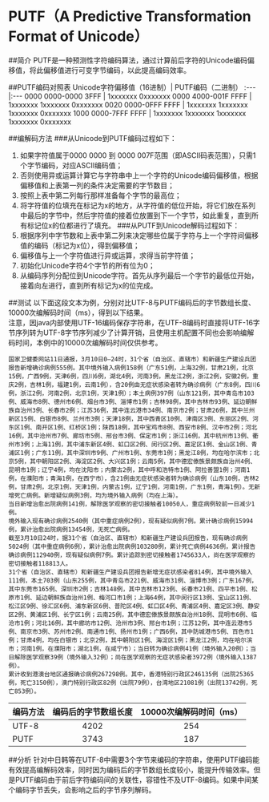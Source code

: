 # PUTF（A Predictive Transformation Format of Unicode）

##简介
PUTF是一种预测性字符编码算法，通过计算前后字符的Unicode编码偏移值，将此偏移值进行可变字节编码，以此提高编码效率。

##PUTF编码对照表
Unicode字符偏移值（16进制）| PUTF编码（二进制）
:---|:---
0000 0000-0000 3FFF | 1xxxxxxx 0xxxxxxx
0000 4000-001F FFFF | 1xxxxxxx 1xxxxxxx 0xxxxxxx
0020 0000-0FFF FFFF | 1xxxxxxx 1xxxxxxx 1xxxxxxx 0xxxxxxx
1000 0000-7FFF FFFF | 1xxxxxxx 1xxxxxxx 1xxxxxxx 1xxxxxxx 0xxxxxxx

##编解码方法
###从Unicode到PUTF编码过程如下：
1. 如果字符值属于0000 0000 到 0000 007F范围（即ASCII码表范围），只需1个字节编码，对应ASCII编码值；
2. 否则使用异或运算计算它与字符串中上一个字符的Unicode编码偏移值，根据偏移值和上表第一列的条件决定需要的字节数目；
3. 按照上表中第二列每行那样准备每个字节的最高位；
4. 将字符值的位填充在标记为x的地方，从字符值的低位开始，将它们放在系列中最后的字节中，然后字符值的接着位放置到下一个字节，如此重复，直到所有标记位x的位都进行了填充。
###从PUTF到Unicode解码过程如下：
1. 根据序列中字节数和上表中第二列来决定哪些位属于字符与上一个字符间偏移值的编码（标记为x位），得到偏移值；
2. 偏移值与上一个字符值进行异或运算，求得当前字符值；
3. 初始化Unicode字符4个字节的所有位为0；
4. 从编码序列分配位到Unicode字符。首先从序列最后一个字节的最低位开始，接着向左进行，直到所有标记为x的位完成。

##测试
以下面这段文本为例，分别对比UTF-8与PUTF编码后的字节数组长度、10000次编解码时间（ms），得到以下结果。  
注意，因java内部使用UTF-16编码保存字符串，在UTF-8编码时直接将UTF-16字节序列转为UTF-8字节序列减少了计算开销，且使用主机配置不同也会影响编解码时间，本例中的10000次编解码时间仅供参考。
````
国家卫健委网站11日通报，3月10日0—24时，31个省（自治区、直辖市）和新疆生产建设兵团报告新增确诊病例555例。其中境外输入病例158例（广东51例，上海32例，甘肃21例，北京15例，广西9例，天津6例，四川6例，湖北4例，河南3例，黑龙江2例，浙江2例，安徽2例，重庆2例，吉林1例，福建1例，云南1例），含20例由无症状感染者转为确诊病例（广东8例，四川6例，浙江2例，河南2例，北京1例，天津1例）；本土病例397例（山东121例，其中青岛市103例、威海市8例、德州市6例、烟台市3例、淄博市1例；吉林98例，其中吉林市93例、延边朝鲜族自治州3例、长春市2例；江苏36例，其中连云港市34例、南京市2例；甘肃26例，其中兰州新区15例、白银市8例、兰州市3例；天津18例，其中西青区10例、津南区3例、东丽区2例、河东区1例、南开区1例、红桥区1例；陕西18例，其中宝鸡市8例、西安市8例、汉中市2例；河北16例，其中沧州市7例、廊坊市5例、邢台市3例、保定市1例；浙江16例，其中杭州市13例、衢州市3例；上海11例，其中浦东新区4例、虹口区2例、闵行区2例、嘉定区1例、金山区1例、青浦区1例；广东11例，其中深圳市9例、广州市1例、东莞市1例；黑龙江8例，均在哈尔滨市；北京5例，其中朝阳区2例、海淀区2例、大兴区1例；云南5例，其中德宏傣族景颇族自治州4例、昆明市1例；辽宁4例，均在沈阳市；内蒙古2例，其中呼和浩特市1例、阿拉善盟1例；河南1例，在濮阳市；青海1例，在西宁市），含21例由无症状感染者转为确诊病例（山东10例，吉林2例，甘肃2例，北京1例，天津1例，内蒙古1例，辽宁1例，河南1例，广东1例，青海1例）。无新增死亡病例。新增疑似病例3例，均为境外输入病例（均在上海）。
当日新增治愈出院病例141例，解除医学观察的密切接触者10050人，重症病例较前一日减少1例。
境外输入现有确诊病例2540例（其中重症病例2例），现有疑似病例7例。累计确诊病例15994例，累计治愈出院病例13454例，无死亡病例。
截至3月10日24时，据31个省（自治区、直辖市）和新疆生产建设兵团报告，现有确诊病例5024例（其中重症病例6例），累计治愈出院病例103280例，累计死亡病例4636例，累计报告确诊病例112940例，现有疑似病例7例。累计追踪到密切接触者1745633人，尚在医学观察的密切接触者118813人。
31个省（自治区、直辖市）和新疆生产建设兵团报告新增无症状感染者814例，其中境外输入111例，本土703例（山东255例，其中青岛市221例、威海市31例、淄博市3例；广东167例，其中东莞市165例、深圳市2例；吉林148例，其中吉林市123例、长春市21例、四平市1例、松原市1例、延边朝鲜族自治州1例、梅河口市1例；上海64例，其中闵行区13例、宝山区11例、松江区9例、徐汇区6例、浦东新区6例、普陀区4例、虹口区4例、青浦区4例、嘉定区3例、静安区2例、黄浦区1例、长宁区1例；云南25例，其中德宏傣族景颇族自治州18例、昆明市6例、临沧市1例；河北16例，其中廊坊市12例、沧州市3例、邢台市1例；江苏12例，其中连云港市5例、南京市3例、苏州市2例、南通市1例、扬州市1例；广西6例，其中防城港市5例、百色市1例；甘肃4例，均在白银市；北京2例，其中朝阳区1例、海淀区1例；黑龙江2例，均在哈尔滨市；河南1例，在濮阳市；湖北1例，在咸宁市）；当日转为确诊病例41例（境外输入20例）；当日解除医学观察39例（境外输入32例）；尚在医学观察的无症状感染者3972例（境外输入1387例）。
累计收到港澳台地区通报确诊病例267298例。其中，香港特别行政区246135例（出院25365例，死亡3150例），澳门特别行政区82例（出院79例），台湾地区21081例（出院13742例，死亡853例）。
````
编码方法| 编码后的字节数组长度 | 10000次编解码时间（ms）
:---|:---:|:---:
UTF-8 | 4202 | 254
PUTF | 3743 | 187

##分析
针对中日韩等在UTF-8中需要3个字节来编码的字符串，使用PUTF编码能有效提高编解码效率，同时因为编码后的字节数组长度较小，能提升传输效率。但是PUTF编码由于前后字符编码间的关联性，容错性不及UTF-8编码。如果中间某个编码字节丢失，会影响之后的字节序列解码。